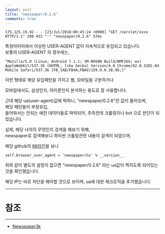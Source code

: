 ```yaml
---
layout: post
title: "newspaper/0.2.6"
comments: true
---
```




```
175.125.19.92 - - [23/Jul/2018:00:45:24 +0900] "GET /servlet/xxxx HTTP/1.1" 200 433 "-" "newspaper/0.2.6" 57ms
```

특정아이피에서 이상한 USER-AGENT 값이 지속적으로 유입되고 있습니다.   
보통의 USER-AGENT 의 경우에는,  


```
"Mozilla/5.0 (Linux; Android 7.1.1; SM-N950N Build/NMF26X; wv) AppleWebKit/537.36 (KHTML, like Gecko) Version/4.0 Chrome/62.0.3202.84 Mobile Safari/537.36 [FB_IAB/FB4A;FBAV/159.0.0.38.95;]"
```

이런 형태로 해당 유입패턴을 가지고 웹, 모바일을 구분하거나

모바일에서도,
삼성인지, 아이폰인지 분석하는 용도로 잘 사용합니다.

근데 해당 ua(user-agent)값에 떡하니,
"newspaper/0.2.6"란 값이 들어오며,   
해당 패턴들이 부정유입,   
들어와서는 안되는 예전 데이터들로 파악되어,
추측컨데 크롤링이나 bot 으로 판단이 되었습니다.

실제, 해당 녀석이 무엇인지 검색을 해보기 위해,  
newspaper로 검색해보니 파이썬 크롤링관련 내용이 검색이 되었으며,



해당 github의 [66라인](https://github.com/codelucas/newspaper/blob/master/newspaper/configuration.py)을 보니



```
self.browser_user_agent = 'newspaper/%s' % __version__
```


위와 같이 별도의 설정이 없으면 "newspaper/0.2.6" 라는 ua값이 찍히도록 되어있는 것을 확인했습니다.

해당 IP는 바로 차단을 해야할 것으로 보이며, ua에 대한 체크로직을 추가했습니다.




-----
# 참조
-----

* [Newspaper3k](http://newspaper.readthedocs.io/en/latest/)
